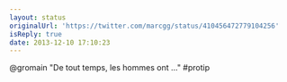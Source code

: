 ```yaml
---
layout: status
originalUrl: 'https://twitter.com/marcgg/status/410456472779104256'
isReply: true
date: 2013-12-10 17:10:23
---
```


@gromain "De tout temps, les hommes ont ..." #protip
